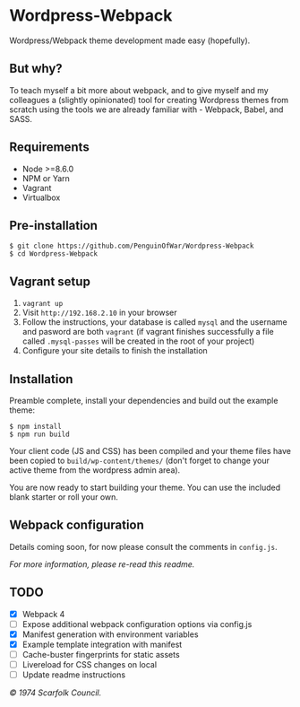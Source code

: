 # Wordpress-Webpack

Wordpress/Webpack theme development made easy (hopefully).

## But why?

To teach myself a bit more about webpack, and to give myself and my colleagues a (slightly opinionated) tool for creating Wordpress themes from scratch using the tools we are already familiar with - Webpack, Babel, and SASS.

## Requirements

- Node >=8.6.0
- NPM or Yarn
- Vagrant
- Virtualbox

## Pre-installation

	$ git clone https://github.com/PenguinOfWar/Wordpress-Webpack
	$ cd Wordpress-Webpack

## Vagrant setup

1. `vagrant up`
2. Visit `http://192.168.2.10` in your browser
3. Follow the instructions, your database is called `mysql` and the username and pasword are both `vagrant` (if vagrant finishes successfully a file called `.mysql-passes` will be created in the root of your project)
4. Configure your site details to finish the installation

## Installation

Preamble complete, install your dependencies and build out the example theme:

	$ npm install
	$ npm run build

Your client code (JS and CSS) has been compiled and your theme files have been copied to `build/wp-content/themes/` (don't forget to change your active theme from the wordpress admin area).

You are now ready to start building your theme. You can use the included blank starter or roll your own.

## Webpack configuration

Details coming soon, for now please consult the comments in `config.js`.

*For more information, please re-read this readme.*

## TODO

- [x] Webpack 4
- [ ] Expose additional webpack configuration options via config.js
- [x] Manifest generation with environment variables
- [x] Example template integration with manifest
- [ ] Cache-buster fingerprints for static assets
- [ ] Livereload for CSS changes on local
- [ ] Update readme instructions

*&copy; 1974 Scarfolk Council.*
